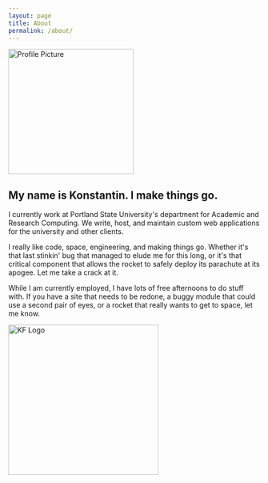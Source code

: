 ```yaml
---
layout: page
title: About
permalink: /about/
---
```


<img id="profile" src="{{ site.url }}/static/img/profile.jpg" alt="Profile Picture" width="250px" height="250px" />

## My name is Konstantin. I make things go.

I currently work at Portland State University's department for Academic and Research Computing. We write, host, and maintain custom web applications for the university and other clients.

I really like code, space, engineering, and making things go. Whether it's that last stinkin' bug that managed to elude me for this long, or it's that critical component that allows the rocket to safely deploy its parachute at its apogee. Let me take a crack at it.

While I am currently employed, I have lots of free afternoons to do stuff with. If you have a site that needs to be redone, a buggy module that could use a second pair of eyes, or a rocket that really wants to get to space, let me know.

<img class="center-horizontal" src="{{ site.url }}/static/img/logo.png" alt="KF Logo" width="300" height="300" />
